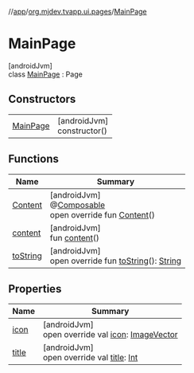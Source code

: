 //[app](../../../index.md)/[org.mjdev.tvapp.ui.pages](../index.md)/[MainPage](index.md)

# MainPage

[androidJvm]\
class [MainPage](index.md) : Page

## Constructors

| | |
|---|---|
| [MainPage](-main-page.md) | [androidJvm]<br>constructor() |

## Functions

| Name | Summary |
|---|---|
| [Content](-content.md) | [androidJvm]<br>@[Composable](https://developer.android.com/reference/kotlin/androidx/compose/runtime/Composable.html)<br>open override fun [Content](-content.md)() |
| [content](../-subscription-page/index.md#-1361961427%2FFunctions%2F-912451524) | [androidJvm]<br>fun [content](../-subscription-page/index.md#-1361961427%2FFunctions%2F-912451524)() |
| [toString](../-subscription-page/index.md#-1502193880%2FFunctions%2F-912451524) | [androidJvm]<br>open override fun [toString](../-subscription-page/index.md#-1502193880%2FFunctions%2F-912451524)(): [String](https://kotlinlang.org/api/latest/jvm/stdlib/kotlin/-string/index.html) |

## Properties

| Name | Summary |
|---|---|
| [icon](icon.md) | [androidJvm]<br>open override val [icon](icon.md): [ImageVector](https://developer.android.com/reference/kotlin/androidx/compose/ui/graphics/vector/ImageVector.html) |
| [title](title.md) | [androidJvm]<br>open override val [title](title.md): [Int](https://kotlinlang.org/api/latest/jvm/stdlib/kotlin/-int/index.html) |

